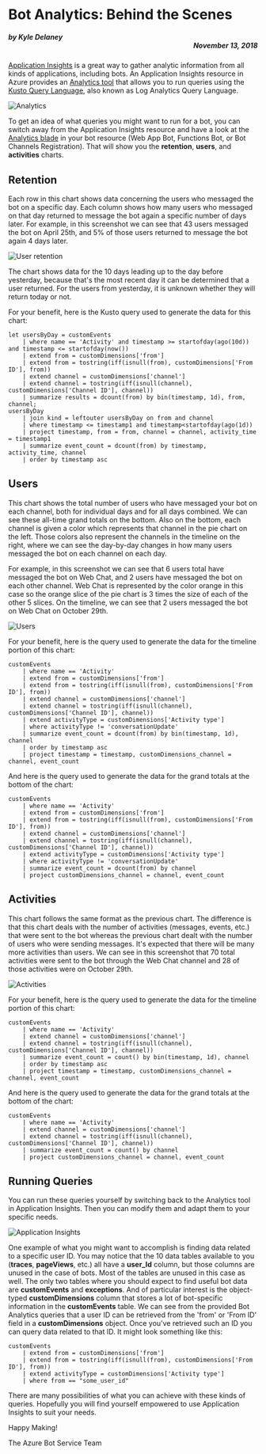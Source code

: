 # Bot Analytics: Behind the Scenes
##### by Kyle Delaney <div style="text-align: right">November 13, 2018</div>

[Application Insights](https://docs.microsoft.com/en-us/azure/application-insights/app-insights-overview) is a great way to gather analytic information from all kinds of applications, including bots. An Application Insights resource in Azure provides an [Analytics tool](https://docs.microsoft.com/en-us/azure/application-insights/app-insights-analytics) that allows you to run queries using the [Kusto Query Language](https://docs.microsoft.com/en-us/azure/kusto/query/tutorial), also known as Log Analytics Query Language. 

![Analytics](https://docs.microsoft.com/en-us/azure/application-insights/media/app-insights-analytics/001.png)

To get an idea of what queries you might want to run for a bot, you can switch away from the Application Insights resource and have a look at the [Analytics blade](https://docs.microsoft.com/en-us/azure/bot-service/bot-service-manage-analytics?view=azure-bot-service-4.0) in your bot resource (Web App Bot, Functions Bot, or Bot Channels Registration). That will show you the **retention**, **users**, and **activities** charts.

## Retention

Each row in this chart shows data concerning the users who messaged the bot on a specific day. Each column shows how many users who messaged on that day returned to message the bot again a specific number of days later. For example, in this screenshot we can see that 43 users messaged the bot on April 25th, and 5% of those users returned to message the bot again 4 days later. 

![User retention](https://docs.microsoft.com/en-us/azure/bot-service/media/analytics-retention.png)

The chart shows data for the 10 days leading up to the day before yesterday, because that's the most recent day it can be determined that a user returned. For the users from yesterday, it is unknown whether they will return today or not.

For your benefit, here is the Kusto query used to generate the data for this chart:

	let usersByDay = customEvents
		| where name == 'Activity' and timestamp >= startofday(ago(10d)) and timestamp <= startofday(now())
		| extend from = customDimensions['from']
		| extend from = tostring(iff(isnull(from), customDimensions['From ID'], from))
		| extend channel = customDimensions['channel']
		| extend channel = tostring(iff(isnull(channel), customDimensions['Channel ID'], channel))
		| summarize results = dcount(from) by bin(timestamp, 1d), from, channel;
	usersByDay
		| join kind = leftouter usersByDay on from and channel
		| where timestamp <= timestamp1 and timestamp<startofday(ago(1d))
		| project timestamp, from = from, channel = channel, activity_time = timestamp1
		| summarize event_count = dcount(from) by timestamp, activity_time, channel
		| order by timestamp asc

## Users

This chart shows the total number of users who have messaged your bot on each channel, both for individual days and for all days combined. We can see these all-time grand totals on the bottom. Also on the bottom, each channel is given a color which represents that channel in the pie chart on the left. Those colors also represent the channels in the timeline on the right, where we can see the day-by-day changes in how many users messaged the bot on each channel on each day.

For example, in this screenshot we can see that 6 users total have messaged the bot on Web Chat, and 2 users have messaged the bot on each other channel. Web Chat is represented by the color orange in this case so the orange slice of the pie chart is 3 times the size of each of the other 5 slices. On the timeline, we can see that 2 users messaged the bot on Web Chat on October 29th.

![Users](https://i.stack.imgur.com/Z0deg.jpg)

For your benefit, here is the query used to generate the data for the timeline portion of this chart:

	customEvents
		| where name == 'Activity'
		| extend from = customDimensions['from']
		| extend from = tostring(iff(isnull(from), customDimensions['From ID'], from))
		| extend channel = customDimensions['channel']
		| extend channel = tostring(iff(isnull(channel), customDimensions['Channel ID'], channel))
		| extend activityType = customDimensions['Activity type']
		| where activityType != 'conversationUpdate'
		| summarize event_count = dcount(from) by bin(timestamp, 1d), channel
		| order by timestamp asc
		| project timestamp = timestamp, customDimensions_channel = channel, event_count

And here is the query used to generate the data for the grand totals at the bottom of the chart:

	customEvents
		| where name == 'Activity'
		| extend from = customDimensions['from']
		| extend from = tostring(iff(isnull(from), customDimensions['From ID'], from))
		| extend channel = customDimensions['channel']
		| extend channel = tostring(iff(isnull(channel), customDimensions['Channel ID'], channel))
		| extend activityType = customDimensions['Activity type']
		| where activityType != 'conversationUpdate'
		| summarize event_count = dcount(from) by channel
		| project customDimensions_channel = channel, event_count

## Activities

This chart follows the same format as the previous chart. The difference is that this chart deals with the number of activities (messages, events, etc.) that were sent to the bot whereas the previous chart dealt with the number of users who were sending messages. It's expected that there will be many more activities than users. We can see in this screenshot that 70 total activities were sent to the bot through the Web Chat channel and 28 of those activities were on October 29th.

![Activities](https://i.stack.imgur.com/8TUnX.jpg)

For your benefit, here is the query used to generate the data for the timeline portion of this chart:

	customEvents
		| where name == 'Activity'
		| extend channel = customDimensions['channel']
		| extend channel = tostring(iff(isnull(channel), customDimensions['Channel ID'], channel))
		| summarize event_count = count() by bin(timestamp, 1d), channel
		| order by timestamp asc
		| project timestamp = timestamp, customDimensions_channel = channel, event_count

And here is the query used to generate the data for the grand totals at the bottom of the chart:

	customEvents
		| where name == 'Activity'
		| extend channel = customDimensions['channel']
		| extend channel = tostring(iff(isnull(channel), customDimensions['Channel ID'], channel))
		| summarize event_count = count() by channel
		| project customDimensions_channel = channel, event_count

## Running Queries

You can run these queries yourself by switching back to the Analytics tool in Application Insights. Then you can modify them and adapt them to your specific needs.

![Application Insights](https://i.stack.imgur.com/9WaVD.jpg)

One example of what you might want to accomplish is finding data related to a specific user ID. You may notice that the 10 data tables available to you (**traces**, **pageViews**, etc.) all have a **user_Id** column, but those columns are unused in the case of bots. Most of the tables are unused in this case as well. The only two tables where you should expect to find useful bot data are **customEvents** and **exceptions**. And of particular interest is the object-typed **customDimensions** column that stores a lot of bot-specific information in the **customEvents** table. We can see from the provided Bot Analytics queries that a user ID can be retrieved from the 'from' or 'From ID' field in a **customDimensions** object. Once you've retrieved such an ID you can query data related to that ID. It might look something like this:

	customEvents
		| extend from = customDimensions['from']
		| extend from = tostring(iff(isnull(from), customDimensions['From ID'], from))
		| extend activityType = customDimensions['Activity type']
		| where from == "some_user_id"

There are many possibilities of what you can achieve with these kinds of queries. Hopefully you will find yourself empowered to use Application Insights to suit your needs.

Happy Making!

The Azure Bot Service Team
